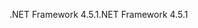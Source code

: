 <span data-ttu-id="cf665-101">.NET Framework 4.5.1</span><span class="sxs-lookup"><span data-stu-id="cf665-101">.NET Framework 4.5.1</span></span>